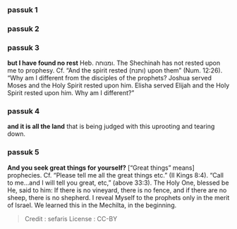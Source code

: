 
### passuk 1

### passuk 2

### passuk 3
<b>but I have found no rest</b> Heb. ומנוחה. The Shechinah has not rested upon me to prophesy. Cf. “And the spirit rested (ותנח) upon them” (Num. 12:26). “Why am I different from the disciples of the prophets? Joshua served Moses and the Holy Spirit rested upon him. Elisha served Elijah and the Holy Spirit rested upon him. Why am I different?”

### passuk 4
<b>and it is all the land</b> that is being judged with this uprooting and tearing down.

### passuk 5
<b>And you seek great things for yourself?</b> [“Great things” means] prophecies. Cf. “Please tell me all the great things etc.” (II Kings 8:4). “Call to me...and I will tell you great, etc,” (above 33:3). The Holy One, blessed be He, said to him: If there is no vineyard, there is no fence, and if there are no sheep, there is no shepherd. I reveal Myself to the prophets only in the merit of Israel. We learned this in the Mechilta, in the beginning.

>Credit : sefaris
>License : CC-BY
